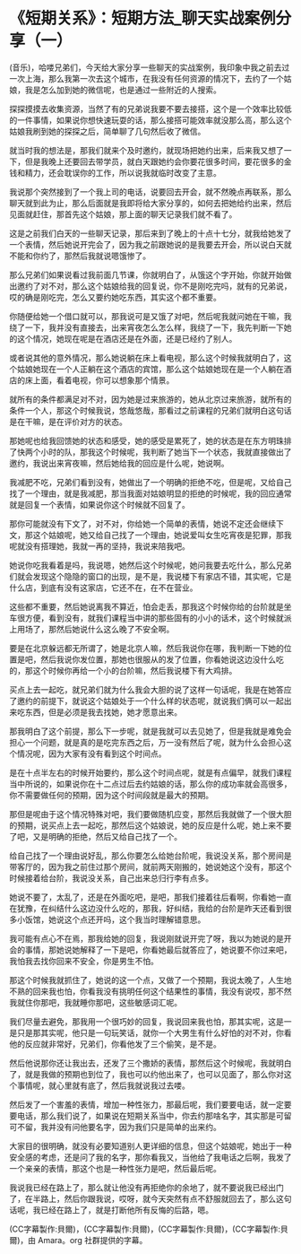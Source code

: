 # 《短期关系》：短期方法_聊天实战案例分享（一）

(音乐)，哈喽兄弟们，今天给大家分享一些聊天的实战案例，我印象中我之前去过一次上海，那么我第一次去这个城市，在我没有任何资源的情况下，去约了一个姑娘，我是怎么加到她的微信呢，也是通过一些附近的人搜索。

探探摸摸去收集资源，当然了有的兄弟说我要不要去接搭，这个是一个效率比较低的一件事情，如果说你想快速玩耍的话，那么接搭可能效率就没那么高，那么这个姑娘我刷到她的探探之后，简单聊了几句然后收了微信。

就当时我的想法是，那我们就来个及时邀约，就现场把她约出来，后来我又想了一下，但是我晚上还要回去带学员，就白天跟她约会你要花很多时间，要花很多的金钱和精力，还会耽误你的工作，所以说我就临时改变了主意。

我说那个突然接到了一个我上司的电话，说要回去开会，就不然晚点再联系，那么聊天就到此为止，那么后面就是我即将给大家分享的，如何去把她给约出来，然后见面就赶住，那首先这个姑娘，那上面的聊天记录我们就不看了。

这是之前我们白天的一些聊天记录，那后来到了晚上的十点十七分，就我给她发了一个表情，然后她说开完会了，因为我之前跟她说的是我要去开会，所以说白天就不能和你约了，那然后我就说嗯饿惨了。

那么兄弟们如果说看过我前面几节课，你就明白了，从饿这个字开始，你就开始做出邀约了对不对，那么这个姑娘给我的回复说，你不是刚吃完吗，就有的兄弟说，哎的确是刚吃完，怎么又要约她吃东西，其实这个都不重要。

你随便给她一个借口就可以，那我说可是又饿了对吧，然后呢我就问她在干嘛，我绕了一下，我并没有直接去，出来宵夜怎么怎么样，我绕了一下，我先判断一下她的这个情况，她现在呢是在酒店还是在外面，还是已经约了别人。

或者说其他的意外情况，那么她说躺在床上看电视，那么这个时候我就明白了，这个姑娘她现在一个人正躺在这个酒店的宾馆，那么这个姑娘她现在是一个人躺在酒店的床上面，看着电视，你可以想象那个情景。

就所有的条件都满足对不对，因为她是过来旅游的，她从北京过来旅游，就所有的条件一个人，那这个时候我说，悠哉悠哉，那看过之前课程的兄弟们就明白这句话是在干嘛，是在评价对方的状态。

那她呢也给我回馈她的状态和感受，她的感受是累死了，她的状态是在东方明珠排了快两个小时的队，那我这个时候呢，我判断了她当下一个状态，我就直接做出了邀约，我说出来宵夜嘛，然后她给我的回应是什么呢，她说啊。

我减肥不吃，兄弟们看到没有，她做出了一个明确的拒绝不吃，但是呢，又给自己找了一个理由，就是我减肥，那当我面对姑娘明显的拒绝的时候呢，我的回应通常就是回复一个表情，如果说你这个时候就不回复了。

那你可能就没有下文了，对不对，你给她一个简单的表情，她说不定还会继续下文，那这个姑娘呢，她又给自己找了一个理由，她说爱叫女生吃宵夜是犯罪，那我呢就没有搭理她，我就一再的坚持，我说来陪我吧。

她说你吃我看着是吗，我说嗯，她然后这个时候呢，她问我要去吃什么，那么兄弟们就会发现这个隐隐的窗口的出现，是不是，我说楼下有家店不错，其实呢，它是什么店，到底有没有这家店，它还不在，在不在营业。

这些都不重要，然后她说离我不算近，怕会走丢，那我这个时候你给的台阶就是坐车很方便，看到没有，就我们课程当中讲的那些固有的小小的话术，这个时候就派上用场了，那然后她说什么这么晚了不安全啊。

要是在北京躲远都无所谓了，她是北京人嘛，然后我说你在哪，我判断一下她的位置是吧，然后我说你发位置，那她也很服从的发了位置，你看她说这边没什么吃的，那这个时候你再给一个小的台阶嘛，然后我说楼下有大鸡排。

买点上去一起吃，就兄弟们就为什么我会大胆的说了这样一句话呢，我是在她答应了邀约的前提下，就说这个姑娘处于一个什么样的状态呢，就说我们俩可以一起出来吃东西，但是必须是我去找她，她才愿意出来。

那我明白了这个前提，那么下一步呢，就是我就可以去见她了，但是我就是难免会担心一个问题，就是真的是吃完东西之后，万一没有然后了呢，就为什么会担心这个情况呢，因为大家有没有看到这个时间点。

是在十点半左右的时候开始要约，那么这个时间点呢，就是有点偏早，就我们课程当中所说的，如果说你在十二点过后去约姑娘的话，那么你的成功率就会高很多，你不需要做任何的预期，因为这个时间段就是最大的预期。

那但是呢由于这个情况特殊对吧，我们要做随机应变，那然后我就做了一个很大胆的预期，说买点上去一起吃，那然后这个姑娘说，她的反应是什么呢，她上来不要了吧，又是明确的拒绝，然后又给自己找了一个。

给自己找了一个理由说好乱，那么你要怎么给她台阶呢，我说没关系，那个房间是带客厅的，因为我之前住过那个房间，就前两天刚搬的，她说她这个没有，那这个时候接着给台阶，我说没关系，自己出来总归行李有点多。

她说不要了，太乱了，还是在外面吃吧，是吧，那我们接着往后看啊，你看她一直在犹豫，在纠结什么这边没什么吃的，那我，好纠结，我给的台阶是昨天还看到很多小饭馆，她说这个点还开吗，这个我当时理解错意思。

我可能有点心不在焉，那我给她的回复，我说刚就说开完了呀，我以为她说的是开会的事情，那她说她解释了一下是吧，你看她最后就答应了，她说要不你过来吧，我怕我去找你回来不安全，你是男生不怕。

那这个时候我就抓住了，她说的这一个点，又做了一个预期，我说太晚了，人生地不熟的回来我也怕，你看我没有挑明任何这个结果性的事情，我没有说哎，那不然我就住你那吧，我就睡你那吧，这些敏感词汇呢。

我们尽量去避免，那我用一个很巧妙的回复，我说回来我也怕，那其实呢，这是一是只是那其实呢，他只是一句玩笑话，就你一个大男生有什么好怕的对不对，你看他的反应就非常好，兄弟们，你看他发了三个偷笑，是不是。

然后他说那你还让我出去，还发了三个撒娇的表情，那然后这个时候呢，我就明白了，就是我做的预期也到位了，我也可以约他出来了，也可以见面了，那么你对这个事情呢，就心里就有底了，然后我就说我过去喽。

然后发了一个害羞的表情，增加一种性张力，那最后呢，我们要要电话，就一定要要电话，那么我们说了，如果说在短期关系当中，你去约那啥名字，其实那是可留可不留，我并没有问他要名字，因为我们只是简单的出来约。

大家目的很明确，就没有必要知道别人更详细的信息，但这个姑娘呢，她出于一种安全感的考虑，还是问了我的名字，那你看我又，当他给了我电话之后啊，我发了一个亲亲的表情，那这个也是一种性张力是吧，然后最后呢。

我说我已经在路上了，那么就让他没有再拒绝你的余地了，就不要说我已经出门了，在半路上，然后你跟我说，哎呀，就今天突然有点不舒服就回去了，那么这句话呢，我已经在路上了，就是打断他所有反悔的后路，嗯。

(CC字幕製作:貝爾)，(CC字幕製作:貝爾)，(CC字幕製作:貝爾)，(CC字幕製作:貝爾)，由 Amara。org 社群提供的字幕。

